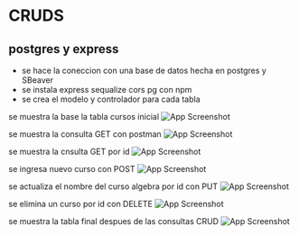 # CRUDS
## postgres y express

- se hace la coneccion con una base de datos hecha en postgres y SBeaver
- se instala express sequalize cors pg con npm
- se crea el modelo y controlador para cada tabla

se muestra la base la tabla cursos inicial
![App Screenshot](https://github.com/ariescacy9/queries_data/blob/master/img/tablaCursos.JPG?raw=true)

se muestra la consulta GET con postman
![App Screenshot](https://github.com/ariescacy9/queries_data/blob/master/img/consultaCursos.JPG?raw=true)

se muestra la cnsulta GET por id
![App Screenshot](https://github.com/ariescacy9/queries_data/blob/master/img/busquedaID.JPG?raw=true)

se ingresa nuevo curso con POST
![App Screenshot](https://github.com/ariescacy9/queries_data/blob/master/img/crearCurso.JPG?raw=true)

se actualiza el nombre del curso algebra por id con PUT
![App Screenshot](https://github.com/ariescacy9/queries_data/blob/master/img/datosActualizados.JPG?raw=true)

se elimina un curso por id con DELETE
![App Screenshot](https://github.com/ariescacy9/queries_data/blob/master/img/eliminaCurso.JPG?raw=true)

se muestra la tabla final despues de las consultas CRUD
![App Screenshot](https://github.com/ariescacy9/queries_data/blob/master/img/tablaCursos.JPG?raw=true)
